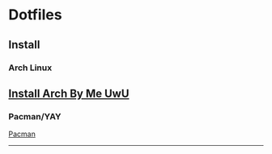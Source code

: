 # Dotfiles


## Install

### Arch Linux
[Install Arch By Me UwU](/Install/ArchLinux.md)
---

### Pacman/YAY
[Pacman](https://github.com/DeathGabox/Dotfiles/blob/main/Install/Pacman.md)

---
